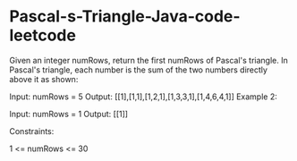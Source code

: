 # Pascal-s-Triangle-Java-code-leetcode
Given an integer numRows, return the first numRows of Pascal's triangle.  In Pascal's triangle, each number is the sum of the two numbers directly above it as shown:


Input: numRows = 5
Output: [[1],[1,1],[1,2,1],[1,3,3,1],[1,4,6,4,1]]
Example 2:

Input: numRows = 1
Output: [[1]]

Constraints:

1 <= numRows <= 30
